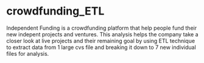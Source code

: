 # crowdfunding_ETL
Independent Funding is a crowdfunding platform that help people fund their new indepent projects and ventures. This analysis helps the company take
a closer look at live projects and their remaining goal by using ETL technique to extract data from 1 large cvs file and breaking it down to 7 new individual files for analysis. 
